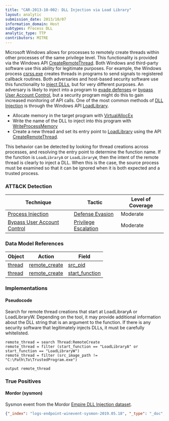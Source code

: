 ```yaml
---
title: "CAR-2013-10-002: DLL Injection via Load Library"
layout: analytic
submission_date: 2013/10/07
information_domain: Host
subtypes: Process DLL
analytic_type: TTP
contributors: MITRE
---
```


Microsoft Windows allows for processes to remotely create threads within other processes of the same privilege level. This functionality is provided via the Windows API [CreateRemoteThread](https://msdn.microsoft.com/en-us/library/windows/desktop/ms682437.aspx). Both Windows and third-party software use this ability for legitimate purposes. For example, the Windows process [csrss.exe](https://en.wikipedia.org/wiki/Client/Server_Runtime_Subsystem) creates threads in programs to send signals to registered callback routines. Both adversaries and host-based security software use this functionality to [inject DLLs](https://attack.mitre.org/techniques/T1055), but for very different purposes. An adversary is likely to inject into a program to [evade defenses](https://attack.mitre.org/tactics/TA0005) or [bypass User Account Control](https://attack.mitre.org/techniques/T1088), but a security program might do this to gain increased monitoring of API calls. One of the most common methods of [DLL Injection](https://attack.mitre.org/techniques/T1055) is through the Windows API [LoadLibrary](https://msdn.microsoft.com/en-us/library/windows/desktop/ms684175.aspx).

-   Allocate memory in the target program with [VirtualAllocEx](https://msdn.microsoft.com/en-us/library/windows/desktop/aa366890.aspx)
-   Write the name of the DLL to inject into this program with [WriteProcessMemory](https://msdn.microsoft.com/en-us/library/windows/desktop/ms681674.aspx)
-   Create a new thread and set its entry point to [LoadLibrary](https://msdn.microsoft.com/en-us/library/windows/desktop/ms684175.aspx) using the API [CreateRemoteThread](https://msdn.microsoft.com/en-us/library/windows/desktop/ms682437.aspx).

This behavior can be detected by looking for thread creations across processes, and resolving the entry point to determine the function name. If the function is `LoadLibraryA` or `LoadLibraryW`, then the intent of the remote thread is clearly to inject a DLL. When this is the case, the source process must be examined so that it can be ignored when it is both expected and a trusted process.


### ATT&CK Detection

|Technique|Tactic|Level of Coverage|
|---|---|---|
|[Process Injection](https://attack.mitre.org/techniques/T1055/)|[Defense Evasion](https://attack.mitre.org/tactics/TA0005/)|Moderate|
|[Bypass User Account Control](https://attack.mitre.org/techniques/T1088/)|[Privilege Escalation](https://attack.mitre.org/tactics/TA0004/)|Moderate|

### Data Model References

|Object|Action|Field|
|---|---|---|
|[thread](/data_model/thread) | [remote_create](/data_model/thread#remote_create) | [src_pid](/data_model/thread#src_pid) |
|[thread](/data_model/thread) | [remote_create](/data_model/thread#remote_create) | [start_function](/data_model/thread#start_function) |


### Implementations

#### Pseudocode

Search for remote thread creations that start at LoadLibraryA or LoadLibraryW. Depending on the tool, it may provide additional information about the DLL string that is an argument to the function. If there is any security software that legitimately injects DLLs, it must be carefully whitelisted. 


```
remote_thread = search Thread:RemoteCreate
remote_thread = filter (start_function == "LoadLibraryA" or start_function == "LoadLibraryW")
remote_thread = filter (src_image_path != "C:\Path\To\TrustedProgram.exe")

output remote_thread
```





### True Positives

#### Mordor (sysmon)

Sysmon event from the Mordor [Empire DLL Injection dataset](https://github.com/hunters-forge/mordor/blob/master/small_datasets/windows/defense_evasion/process_injection_T1055/empire_dll_injection.md).


```json
{"_index": "logs-endpoint-winevent-sysmon-2019.05.18", "_type": "_doc", "_id": "b3c3006563ea4a0c2cb4c43191ea10c28f794fbb", "_score": 1, "_source": { "process_guid": "03ba39f5-50b2-5ce0-0000-00109995c501", "user_reporter_domain": "NT AUTHORITY", "process_target_id": "3124", "beat_name": "WECserver", "beat_version": "6.7.0", "user_reporter_type": "User", "thread_id": 3144, "log_name": "Microsoft-Windows-Sysmon/Operational", "record_number": "2273503", "@event_date_creation": "2019-05-18T22:15:33.007Z", "log_ingest_timestamp": "2019-05-18T22:15:33.697Z", "@version": "1", "type": "wineventlog", "level": "Information", "user_reporter_name": "SYSTEM", "z_logstash_type": "wineventlog", "process_target_path": "c:\\windows\\system32\\notepad.exe", "process_target_guid": "03ba39f5-8320-5ce0-0000-00101ec72502", "version": 2, "@timestamp": "2019-05-18T22:15:33.697Z", "thread_start_address": "0x00007FFECED8F220", "process_target_name": "notepad.exe", "z_logstash_pipeline": [ "0098", "fingerprint-0099-001", "fingerprint-0099-003", "winlogbeat_6-field_nest_cleanup", "1500", "1521", "1522", "1523_7", "1523_8", "1524_8", "1524_11", "1524_12", "1524_15", "1531", "1541_1", "1541_3", "1544_2", "1544_3", "1544_5", "1544_7", "winevent-hostname-cleanup", "winevent-user_reporter_name-is-machine-account", "copy-8802-001", "copy-8802-002" ], "task": "CreateRemoteThread detected (rule: CreateRemoteThread)", "opcode": "Info", "process_id": "5452", "host": { "name": "WECserver" }, "source_name": "Microsoft-Windows-Sysmon", "event_id": 8, "provider_guid": "5770385f-c22a-43e0-bf4c-06f5698ffbd9", "thread_start_function": "LoadLibraryA", "action": "createremotethread", "process_name": "powershell.exe", "thread_new_id": "7940", "meta_user_reporter_name_is_machine": "false", "beat_hostname": "WECserver", "user_reporter_sid": "S-1-5-18", "process_path": "c:\\windows\\system32\\windowspowershell\\v1.0\\powershell.exe", "z_original_message": "CreateRemoteThread detected:\nRuleName: \nUtcTime: 2019-05-18 22:15:33.007\nSourceProcessGuid: {03ba39f5-50b2-5ce0-0000-00109995c501}\nSourceProcessId: 5452\nSourceImage: C:\\Windows\\System32\\WindowsPowerShell\\v1.0\\powershell.exe\nTargetProcessGuid: {03ba39f5-8320-5ce0-0000-00101ec72502}\nTargetProcessId: 3124\nTargetImage: C:\\Windows\\System32\\notepad.exe\nNewThreadId: 7940\nStartAddress: 0x00007FFECED8F220\nStartModule: C:\\Windows\\System32\\KERNEL32.DLL\nStartFunction: LoadLibraryA", "user": {}, "host_name": "hr001.shire.com", "thread_start_module": "C:\\Windows\\System32\\KERNEL32.DLL" }, "fields": { "@timestamp": [ "2019-05-18T22:15:33.697Z" ], "@event_date_creation": [ "2019-05-18T22:15:33.007Z" ], "log_ingest_timestamp": [ "2019-05-18T22:15:33.697Z" ] } }
```


